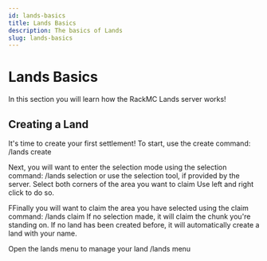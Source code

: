 ```yaml
---
id: lands-basics
title: Lands Basics
description: The basics of Lands
slug: lands-basics
---
```


# Lands Basics
In this section you will learn how the RackMC Lands server works! 

## Creating a Land
It's time to create your first settlement! To start, use the create command:
/lands create <name>

Next, you will want to enter the selection mode using the selection command:
/lands selection or use the selection tool, if provided by the server.
Select both corners of the area you want to claim
Use left and right click to do so.

FFinally you will want to claim the area you have selected using the claim command:
/lands claim
If no selection made, it will claim the chunk you're standing on.
If no land has been created before, it will automatically create a land with your name.

Open the lands menu to manage your land
/lands menu
